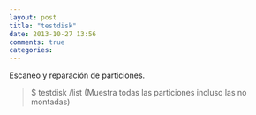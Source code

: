 ```yaml
---
layout: post
title: "testdisk"
date: 2013-10-27 13:56
comments: true
categories: 
---
```

Escaneo y reparación de particiones.

>$ testdisk /list (Muestra todas las particiones incluso las no montadas)

